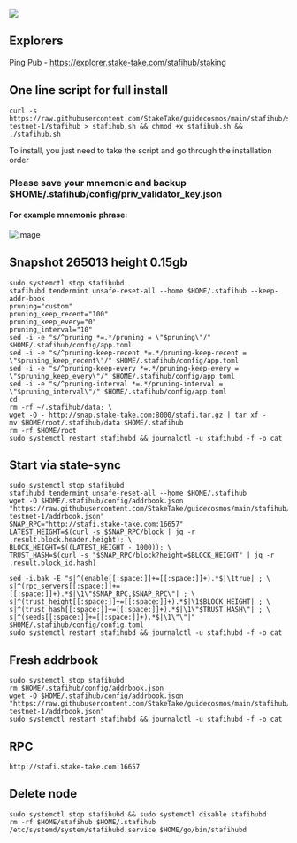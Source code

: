 ![](https://i.yapx.ru/RTuEU.jpg)

## Explorers
Ping Pub - https://explorer.stake-take.com/stafihub/staking
## One line script for full install
```
curl -s https://raw.githubusercontent.com/StakeTake/guidecosmos/main/stafihub/stafihub-testnet-1/stafihub > stafihub.sh && chmod +x stafihub.sh && ./stafihub.sh
```
To install, you just need to take the script and go through the installation order
### Please save your mnemonic and backup $HOME/.stafihub/config/priv_validator_key.json
#### For example mnemonic phrase:
![image](https://user-images.githubusercontent.com/93165931/184551172-16cb2f1a-3145-4e5b-8092-c966e2f3e5ef.png)
## Snapshot 265013 height 0.15gb
```
sudo systemctl stop stafihubd
stafihubd tendermint unsafe-reset-all --home $HOME/.stafihub --keep-addr-book
pruning="custom"
pruning_keep_recent="100"
pruning_keep_every="0"
pruning_interval="10"
sed -i -e "s/^pruning *=.*/pruning = \"$pruning\"/" $HOME/.stafihub/config/app.toml
sed -i -e "s/^pruning-keep-recent *=.*/pruning-keep-recent = \"$pruning_keep_recent\"/" $HOME/.stafihub/config/app.toml
sed -i -e "s/^pruning-keep-every *=.*/pruning-keep-every = \"$pruning_keep_every\"/" $HOME/.stafihub/config/app.toml
sed -i -e "s/^pruning-interval *=.*/pruning-interval = \"$pruning_interval\"/" $HOME/.stafihub/config/app.toml
cd
rm -rf ~/.stafihub/data; \
wget -O - http://snap.stake-take.com:8000/stafi.tar.gz | tar xf -
mv $HOME/root/.stafihub/data $HOME/.stafihub
rm -rf $HOME/root
sudo systemctl restart stafihubd && journalctl -u stafihubd -f -o cat
```
## Start via state-sync
```
sudo systemctl stop stafihubd
stafihubd tendermint unsafe-reset-all --home $HOME/.stafihub
wget -O $HOME/.stafihub/config/addrbook.json "https://raw.githubusercontent.com/StakeTake/guidecosmos/main/stafihub/stafihub-testnet-1/addrbook.json"
SNAP_RPC="http://stafi.stake-take.com:16657"
LATEST_HEIGHT=$(curl -s $SNAP_RPC/block | jq -r .result.block.header.height); \
BLOCK_HEIGHT=$((LATEST_HEIGHT - 1000)); \
TRUST_HASH=$(curl -s "$SNAP_RPC/block?height=$BLOCK_HEIGHT" | jq -r .result.block_id.hash)

sed -i.bak -E "s|^(enable[[:space:]]+=[[:space:]]+).*$|\1true| ; \
s|^(rpc_servers[[:space:]]+=[[:space:]]+).*$|\1\"$SNAP_RPC,$SNAP_RPC\"| ; \
s|^(trust_height[[:space:]]+=[[:space:]]+).*$|\1$BLOCK_HEIGHT| ; \
s|^(trust_hash[[:space:]]+=[[:space:]]+).*$|\1\"$TRUST_HASH\"| ; \
s|^(seeds[[:space:]]+=[[:space:]]+).*$|\1\"\"|" $HOME/.stafihub/config/config.toml
sudo systemctl restart stafihubd && journalctl -u stafihubd -f -o cat
```
## Fresh addrbook
```
sudo systemctl stop stafihubd
rm $HOME/.stafihub/config/addrbook.json
wget -O $HOME/.stafihub/config/addrbook.json "https://raw.githubusercontent.com/StakeTake/guidecosmos/main/stafihub/stafihub-testnet-1/addrbook.json"
sudo systemctl restart stafihubd && journalctl -u stafihubd -f -o cat
```
## RPC
```
http://stafi.stake-take.com:16657
```
## Delete node
```
sudo systemctl stop stafihubd && sudo systemctl disable stafihubd
rm -rf $HOME/stafihub $HOME/.stafihub /etc/systemd/system/stafihubd.service $HOME/go/bin/stafihubd
```
